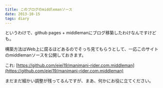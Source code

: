 ```yaml
---
title: このブログのmiddlemanソース
date: 2013-10-15
tags: diary
---
```


というわけで、github pages + middlemanにブログ移築したわけなんですけども。

構築方法はWeb上に腐るほどあるのでそっち見てもらうとして、一応このサイトのmiddlemanソースを公開しておきます。

これ: [https://github.com/eiei19/manimani-rider.com.middleman](https://github.com/eiei19/manimani-rider.com.middleman)

まだまだ細かい調整が残ってるんですが、まあ、何かにお役に立てください。